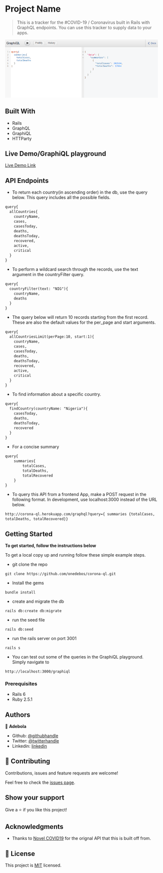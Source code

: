 # Project Name

> This is a tracker for the #COVID-19 / Coronavirus built in Rails
> with GraphQL endpoints. You can use this tracker to supply data to your apps.

![screenshot](./screenshot.png)

## Built With

- Rails
- GraphQL
- GraphiQL
- HTTParty

## Live Demo/GraphiQL playground

[Live Demo Link](https://corona-ql.herokuapp.com/graphiql)

## API Endpoints

- To return each country(in ascending order) in the db, use the query below. This query includes all the possible fields.

```
query{
  allCountries{
    countryName,
    cases,
    casesToday,
    deaths,
    deathsToday,
    recovered,
    active,
    critical
  }
}
```

- To perform a wildcard search through the records, use the text argument in the countryFilter query.

```
query{
  countryFilter(text: "NIG"){
    countryName,
    deaths
  }
}
```

- The query below will return 10 records starting from the first record. These are also the default values for the per_page and start arguments.

```
query{
  allCountriesLimit(perPage:10, start:1){
    countryName,
    cases,
    casesToday,
    deaths,
    deathsToday,
    recovered,
    active,
    critical
  }
}
```

- To find information about a specific country.

```
query{
  findCountry(countryName: "Nigeria"){
    casesToday,
    deaths,
    deathsToday,
    recovered
  }
}
```

- For a concise summary

```
query{
    summaries{
        totalCases,
        totalDeaths,
        totalRecovered
    }
}
```

- To query this API from a frontend App, make a POST request in the following format. In development, use localhost:3000 instead of the URL below.

```
http://corona-ql.herokuapp.com/graphql?query={ summaries {totalCases, totalDeaths, totalRecovered}}
```

## Getting Started

**To get started, follow the instructions below**

To get a local copy up and running follow these simple example steps.

- git clone the repo

```
git clone https://github.com/onedebos/corona-ql.git
```

- Install the gems

```
bundle install
```

- create and migrate the db

```
rails db:create db:migrate
```

- run the seed file

```
rails db:seed
```

- run the rails server on port 3001

```
rails s
```

- You can test out some of the queries in the GraphiQL playground. Simply navigate to

```
http://localhost:3000/graphiql
```

### Prerequisites

- Rails 6
- Ruby 2.5.1

## Authors

👤 **Adebola**

- Github: [@githubhandle](https://github.com/onedebos)
- Twitter: [@twitterhandle](https://twitter.com/debosthefirst)
- Linkedin: [linkedin](https://www.linkedin.com/in/adebola-niran/)

## 🤝 Contributing

Contributions, issues and feature requests are welcome!

Feel free to check the [issues page](issues/).

## Show your support

Give a ⭐️ if you like this project!

## Acknowledgments

- Thanks to [Novel COVID19](https://github.com/NovelCOVID/API) for the orignal API that this is built off from.

## 📝 License

This project is [MIT](lic.url) licensed.
